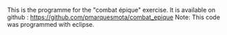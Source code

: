 This is the programme for the "combat épique" exercise.
It is available on github : https://github.com/pmarquesmota/combat_epique
Note: This code was programmed with eclipse.
